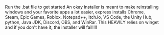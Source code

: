 Run the .bat file to get started
An okay installer is meant to make reinstalling windows and your favorite apps a lot easier, express installs Chrome, Steam, Epic Games, Roblox, Notepad++, Itch.io, VS Code, the Unity Hub,
python, Java JDK, Discord, OBS, and WinRar.
This HEAVILY relies on winget and if you don't have it, the installer will fail!!!!
